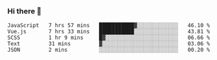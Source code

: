 ### Hi there 👋
<!--START_SECTION:waka-->
```text
JavaScript   7 hrs 57 mins   ███████████▓░░░░░░░░░░░░░   46.10 % 
Vue.js       7 hrs 33 mins   ███████████░░░░░░░░░░░░░░   43.81 % 
SCSS         1 hr 9 mins     █▓░░░░░░░░░░░░░░░░░░░░░░░   06.66 % 
Text         31 mins         ▓░░░░░░░░░░░░░░░░░░░░░░░░   03.06 % 
JSON         2 mins          ░░░░░░░░░░░░░░░░░░░░░░░░░   00.20 % 
```
<!--END_SECTION:waka-->

<!--
**lxd0619/lxd0619** is a ✨ _special_ ✨ repository because its `README.md` (this file) appears on your GitHub profile.

Here are some ideas to get you started:

- 🔭 I’m currently working on ...
- 🌱 I’m currently learning ...
- 👯 I’m looking to collaborate on ...
- 🤔 I’m looking for help with ...
- 💬 Ask me about ...
- 📫 How to reach me: ...
- 😄 Pronouns: ...
- ⚡ Fun fact: ...
-->
